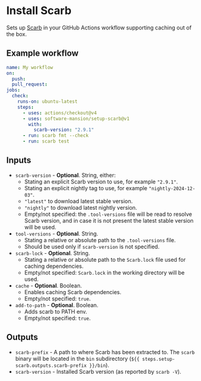 # Install Scarb

Sets up [Scarb] in your GitHub Actions workflow supporting caching out of the box.

## Example workflow

```yaml
name: My workflow
on:
  push:
  pull_request:
jobs:
  check:
    runs-on: ubuntu-latest
    steps:
      - uses: actions/checkout@v4
      - uses: software-mansion/setup-scarb@v1
        with:
          scarb-version: "2.9.1"
      - run: scarb fmt --check
      - run: scarb test
```

## Inputs

- `scarb-version` - **Optional**. String, either:
  - Stating an explicit Scarb version to use, for example `"2.9.1"`.
  - Stating an explicit nightly tag to use, for example `"nightly-2024-12-03"`.
  - `"latest"` to download latest stable version.
  - `"nightly"` to download latest nightly version.
  - Empty/not specified: the `.tool-versions` file will be read to resolve Scarb version, and in case it is not
    present the latest stable version will be used.
- `tool-versions` - **Optional**. String.
  - Stating a relative or absolute path to the `.tool-versions` file.
  - Should be used only if `scarb-version` is not specified.
- `scarb-lock` - **Optional**. String.
  - Stating a relative or absolute path to the `Scarb.lock` file used for caching dependencies.
  - Empty/not specified: `Scarb.lock` in the working directory will be used.
- `cache` - **Optional**. Boolean.
  - Enables caching Scarb dependencies.
  - Empty/not specified: `true`.
- `add-to-path` - **Optional**. Boolean.
  - Adds scarb to PATH env.
  - Empty/not specified: `true`.

## Outputs

- `scarb-prefix` - A path to where Scarb has been extracted to. The `scarb` binary will be located in the `bin`
  subdirectory (`${{ steps.setup-scarb.outputs.scarb-prefix }}/bin`).
- `scarb-version` - Installed Scarb version (as reported by `scarb -V`).

[scarb]: https://docs.swmansion.com/scarb
